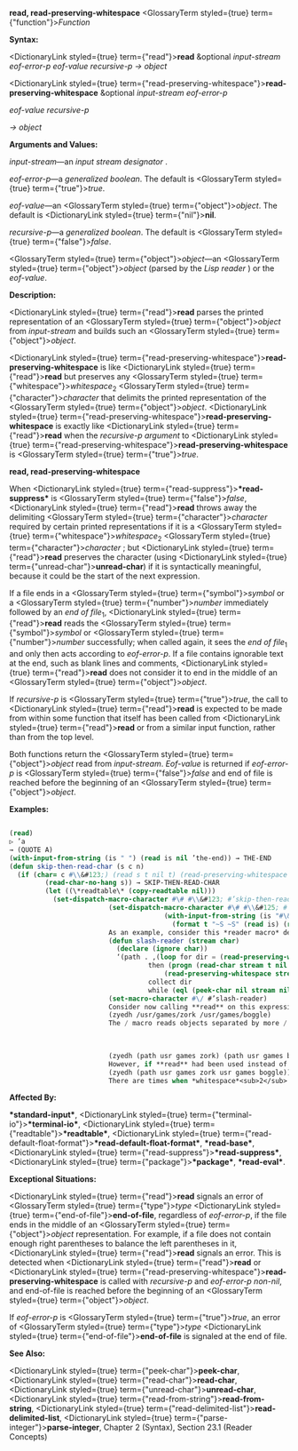 **read, read-preserving-whitespace** <GlossaryTerm styled={true} term={"function"}><i>Function</i></GlossaryTerm> 



**Syntax:** 



<DictionaryLink styled={true} term={"read"}><b>read</b></DictionaryLink> &amp;optional *input-stream eof-error-p eof-value recursive-p → object* 



<DictionaryLink styled={true} term={"read-preserving-whitespace"}><b>read-preserving-whitespace</b></DictionaryLink> &amp;optional *input-stream eof-error-p* 



*eof-value recursive-p* 



*→ object* 



**Arguments and Values:** 



*input-stream*—an *input stream designator* . 



*eof-error-p*—a *generalized boolean*. The default is <GlossaryTerm styled={true} term={"true"}><i>true</i></GlossaryTerm>. 



*eof-value*—an <GlossaryTerm styled={true} term={"object"}><i>object</i></GlossaryTerm>. The default is <DictionaryLink styled={true} term={"nil"}><b>nil</b></DictionaryLink>. 



*recursive-p*—a *generalized boolean*. The default is <GlossaryTerm styled={true} term={"false"}><i>false</i></GlossaryTerm>. 



<GlossaryTerm styled={true} term={"object"}><i>object</i></GlossaryTerm>—an <GlossaryTerm styled={true} term={"object"}><i>object</i></GlossaryTerm> (parsed by the *Lisp reader* ) or the *eof-value*. 



**Description:** 



<DictionaryLink styled={true} term={"read"}><b>read</b></DictionaryLink> parses the printed representation of an <GlossaryTerm styled={true} term={"object"}><i>object</i></GlossaryTerm> from *input-stream* and builds such an <GlossaryTerm styled={true} term={"object"}><i>object</i></GlossaryTerm>. 



<DictionaryLink styled={true} term={"read-preserving-whitespace"}><b>read-preserving-whitespace</b></DictionaryLink> is like <DictionaryLink styled={true} term={"read"}><b>read</b></DictionaryLink> but preserves any <GlossaryTerm styled={true} term={"whitespace"}><i>whitespace</i></GlossaryTerm><sub>2</sub> <GlossaryTerm styled={true} term={"character"}><i>character</i></GlossaryTerm> that delimits the printed representation of the <GlossaryTerm styled={true} term={"object"}><i>object</i></GlossaryTerm>. <DictionaryLink styled={true} term={"read-preserving-whitespace"}><b>read-preserving-whitespace</b></DictionaryLink> is exactly like <DictionaryLink styled={true} term={"read"}><b>read</b></DictionaryLink> when the *recursive-p argument* to <DictionaryLink styled={true} term={"read-preserving-whitespace"}><b>read-preserving-whitespace</b></DictionaryLink> is <GlossaryTerm styled={true} term={"true"}><i>true</i></GlossaryTerm>. 







 



 



**read, read-preserving-whitespace** 



When <DictionaryLink styled={true} term={"read-suppress"}><b>\*read-suppress\*</b></DictionaryLink> is <GlossaryTerm styled={true} term={"false"}><i>false</i></GlossaryTerm>, <DictionaryLink styled={true} term={"read"}><b>read</b></DictionaryLink> throws away the delimiting <GlossaryTerm styled={true} term={"character"}><i>character</i></GlossaryTerm> required by certain printed representations if it is a <GlossaryTerm styled={true} term={"whitespace"}><i>whitespace</i></GlossaryTerm><sub>2</sub> <GlossaryTerm styled={true} term={"character"}><i>character</i></GlossaryTerm> ; but <DictionaryLink styled={true} term={"read"}><b>read</b></DictionaryLink> preserves the character (using <DictionaryLink styled={true} term={"unread-char"}><b>unread-char</b></DictionaryLink>) if it is syntactically meaningful, because it could be the start of the next expression. 



If a file ends in a <GlossaryTerm styled={true} term={"symbol"}><i>symbol</i></GlossaryTerm> or a <GlossaryTerm styled={true} term={"number"}><i>number</i></GlossaryTerm> immediately followed by an *end of file*<sub>1</sub>, <DictionaryLink styled={true} term={"read"}><b>read</b></DictionaryLink> reads the <GlossaryTerm styled={true} term={"symbol"}><i>symbol</i></GlossaryTerm> or <GlossaryTerm styled={true} term={"number"}><i>number</i></GlossaryTerm> successfully; when called again, it sees the *end of file*<sub>1</sub> and only then acts according to *eof-error-p*. If a file contains ignorable text at the end, such as blank lines and comments, <DictionaryLink styled={true} term={"read"}><b>read</b></DictionaryLink> does not consider it to end in the middle of an <GlossaryTerm styled={true} term={"object"}><i>object</i></GlossaryTerm>. 



If *recursive-p* is <GlossaryTerm styled={true} term={"true"}><i>true</i></GlossaryTerm>, the call to <DictionaryLink styled={true} term={"read"}><b>read</b></DictionaryLink> is expected to be made from within some function that itself has been called from <DictionaryLink styled={true} term={"read"}><b>read</b></DictionaryLink> or from a similar input function, rather than from the top level. 



Both functions return the <GlossaryTerm styled={true} term={"object"}><i>object</i></GlossaryTerm> read from *input-stream*. *Eof-value* is returned if *eof-error-p* is <GlossaryTerm styled={true} term={"false"}><i>false</i></GlossaryTerm> and end of file is reached before the beginning of an <GlossaryTerm styled={true} term={"object"}><i>object</i></GlossaryTerm>. 



**Examples:**
```lisp

(read) 
▷ ’a 
→ (QUOTE A) 
(with-input-from-string (is " ") (read is nil ’the-end)) → THE-END 
(defun skip-then-read-char (s c n) 
  (if (char= c #\\&#123;) (read s t nil t) (read-preserving-whitespace s)) 
	     (read-char-no-hang s)) → SKIP-THEN-READ-CHAR 
	     (let ((\*readtable\* (copy-readtable nil))) 
	       (set-dispatch-macro-character #\# #\\&#123; #’skip-then-read-char) 
					     (set-dispatch-macro-character #\# #\\&#125; #’skip-then-read-char) 
									   (with-input-from-string (is "#\&#123;123 x #\&#125;123 y") 
									     (format t "~S ~S" (read is) (read is)))) → #\x, #\Space, NIL 
					     As an example, consider this *reader macro* definition: 
					     (defun slash-reader (stream char) 
					       (declare (ignore char)) 
					       ‘(path . ,(loop for dir = (read-preserving-whitespace stream t nil t) 
							       then (progn (read-char stream t nil t) 
									   (read-preserving-whitespace stream t nil t)) 
							       collect dir 
							       while (eql (peek-char nil stream nil nil t) #\/)))) 
					     (set-macro-character #\/ #’slash-reader) 
					     Consider now calling **read** on this expression: 
					     (zyedh /usr/games/zork /usr/games/boggle) 
					     The / macro reads objects separated by more / characters; thus /usr/games/zork is intended to read as (path usr games zork). The entire example expression should therefore be read as 

					     
					     
					     (zyedh (path usr games zork) (path usr games boggle)) 
					     However, if **read** had been used instead of **read-preserving-whitespace**, then after the reading of the symbol zork, the following space would be discarded; the next call to **peek-char** would see the following /, and the loop would continue, producing this interpretation: 
					     (zyedh (path usr games zork usr games boggle)) 
					     There are times when *whitespace*<sub>2</sub> <sup>should be discarded. If a command interpreter takes single</sup> character commands, but occasionally reads an *object* then if the *whitespace*<sub>2</sub> after a *symbol* is not discarded it might be interpreted as a command some time later after the *symbol* had been read. 

```
**Affected By:** 



**\*standard-input\***, <DictionaryLink styled={true} term={"terminal-io"}><b>\*terminal-io\*</b></DictionaryLink>, <DictionaryLink styled={true} term={"readtable"}><b>\*readtable\*</b></DictionaryLink>, <DictionaryLink styled={true} term={"read-default-float-format"}><b>\*read-default-float-format\*</b></DictionaryLink>, **\*read-base\***, <DictionaryLink styled={true} term={"read-suppress"}><b>\*read-suppress\*</b></DictionaryLink>, <DictionaryLink styled={true} term={"package"}><b>\*package\*</b></DictionaryLink>, **\*read-eval\***. 



**Exceptional Situations:** 



<DictionaryLink styled={true} term={"read"}><b>read</b></DictionaryLink> signals an error of <GlossaryTerm styled={true} term={"type"}><i>type</i></GlossaryTerm> <DictionaryLink styled={true} term={"end-of-file"}><b>end-of-file</b></DictionaryLink>, regardless of *eof-error-p*, if the file ends in the middle of an <GlossaryTerm styled={true} term={"object"}><i>object</i></GlossaryTerm> representation. For example, if a file does not contain enough right parentheses to balance the left parentheses in it, <DictionaryLink styled={true} term={"read"}><b>read</b></DictionaryLink> signals an error. This is detected when <DictionaryLink styled={true} term={"read"}><b>read</b></DictionaryLink> or <DictionaryLink styled={true} term={"read-preserving-whitespace"}><b>read-preserving-whitespace</b></DictionaryLink> is called with *recursive-p* and *eof-error-p non-nil*, and end-of-file is reached before the beginning of an <GlossaryTerm styled={true} term={"object"}><i>object</i></GlossaryTerm>. 



If *eof-error-p* is <GlossaryTerm styled={true} term={"true"}><i>true</i></GlossaryTerm>, an error of <GlossaryTerm styled={true} term={"type"}><i>type</i></GlossaryTerm> <DictionaryLink styled={true} term={"end-of-file"}><b>end-of-file</b></DictionaryLink> is signaled at the end of file. 



**See Also:** 



<DictionaryLink styled={true} term={"peek-char"}><b>peek-char</b></DictionaryLink>, <DictionaryLink styled={true} term={"read-char"}><b>read-char</b></DictionaryLink>, <DictionaryLink styled={true} term={"unread-char"}><b>unread-char</b></DictionaryLink>, <DictionaryLink styled={true} term={"read-from-string"}><b>read-from-string</b></DictionaryLink>, <DictionaryLink styled={true} term={"read-delimited-list"}><b>read-delimited-list</b></DictionaryLink>, <DictionaryLink styled={true} term={"parse-integer"}><b>parse-integer</b></DictionaryLink>, Chapter 2 (Syntax), Section 23.1 (Reader Concepts) 



